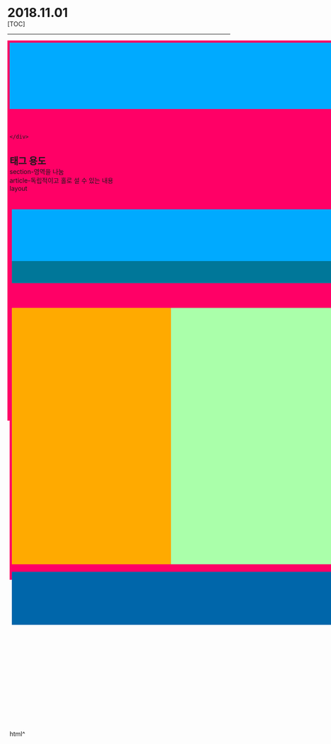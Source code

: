 # 2018.11.01

[TOC]

---

<!DOCTYPE html>
<html lang="ko-KR">
<head>
  <meta charset="UTF-8">
  <meta http-equiv="X-UA-Compatible"content="IE-edge">
  <title>Docyment</title>
   <style type ="text/css">
   /*reset.css------------------------------------------------------------------------*/
   html,body{margin:0; width:100%;height:100%;}
   h1,h2,h3,h4,h5,h6,p,div,ul,ol,li,dt,dd{margin: 0; padding: 0;}
   ul,ol,li{list-style: none}
   a{text-decoration:none;}
   a:hover, a:focus{text-decoration:underline; outline:3px solid #fa0;}
   header,nav,aside,section,article,footer,main,figure{display:block;}
  /*---------------------------------------------------------------------------------*/
  /*design.css*/
  #warp{margin: 0 auto width:960px; height: 850px; background-color:#f06;}
   </style>
 </head>
  <body>
    <!-- layout------------------------------------------------------------------>
    <div id="wrap">
     <header id="headBox"></header>
     <section id="content"></section>
     <footer id="footer"></footer>

    </div>
 <!-- script------------------------------------------------------- -->
​    <script></script>
  </body>

</html>















## 태그 용도

section-영역을 나눔

article-독립적이고 홀로 설 수 있는 내용































































layout



<!DOCTYPE html>
<html lang="ko-KR">
<head>
  <meta charset="UTF-8">
  <meta http-equiv="X-UA-Compatible"content="IE-edge">
  <title>Document</title>
   <style type ="text/css">
   /*reset.css------------------------------------------------------------------------*/
   html,body{margin:0 auto; width:100%;height:100%;}
   h1,h2,h3,h4,h5,h6,p,div,ul,ol,li,dt,dd{margin: 0; padding: 0;}
   ul,ol,li{list-style: none;}
   a{color:#333;text-decoration:none;}
   a:hover, a:focus{color: #fa0;text-decoration:underline; outline:3px solid;}
   header,nav,aside,section,article,footer,main,figure{display:block;}
  /*---------------------------------------------------------------------------------*/
  /*design.css*/
  #wrap{margin: 0 auto ; border: 5px solid #f06;width:960px; height:850px;background-color:#f06;}
          /*headBox----------------*/
   #headBox{padding-top:100px;box-sizing: border-box;width: 100%; height: 150px; 
            background-color:#0af;} 
     #gnb{width: 100%; height: 50px; background-color:#079;}
   /*contentBox------------*/
   #contentBox{width: 100%; height: 580px; background-color:#dfd;}
     #contentSub{width: 360px; height: 100%;background-color:#fa0;float:left;}
     #contentNarr{width: 600px; height: 580px;background-color:#afa; float:left;}
   .clearfix{width: 100%; height: 0; clear: both;}
   /*footer----------------*/
   #footerBox{width: 100%; height: 120px; background-color:#06a;}

​       
​       
​       
​       
​       
​       
​       
​       

   </style>
<!-- 끝   -->
 </head>
  <body>
​    <!-- layout------------------------------------------------------------------>
​    <div id="wrap">
​     <header id="headBox">
​        <nav id="gnb"></nav>
​     </header>
​     <!-- header -->
​     <section id="contentBox">
​       <aside id="contentSub"></aside>
​       <article id="contentNarr"></article>
​       <div class="clearfix"></div>
​     </section>
​     <!-- contentBox -->
​     <footer id="footerBox"></footer>
​     <!-- footer -->
​    </div>


 <!-- script------------------------------------------------------- -->
​    <script></script>
  </body>


</html>


​       
​       
​       
​       
​       
​       
​       
​       
​       
​       
​       
​       
​       
​       
​       
​       
​       
​       
​       

html^